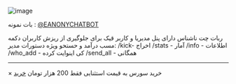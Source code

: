 ![image](https://github.com/user-attachments/assets/f16f43fa-990d-4c72-a197-323eb93dce7b)







بات نمونه : [@EANONYCHATBOT](https://t.me/EAnonyChatBot)


ربات چت ناشناس دارای پنل مدیریا و کاربر قیک برای جلوگیری از ریزش کاربران 
دکمه مسب درآمد و حستحو ویژه 
دستورات مدیر:
/kick- اخراج 
/stats  - آمار
/info - اطلاعات
/who_add  - کی اینوایت کرده
/send_all - همگانی
- - -
× خرید سورس به قیمت استثنایی فقط 200 هزار تومان
[خرید](https://t.me/hellblade66)


